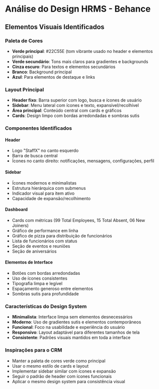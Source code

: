 # Análise do Design HRMS - Behance

## Elementos Visuais Identificados

### Paleta de Cores
- **Verde principal**: #22C55E (tom vibrante usado no header e elementos principais)
- **Verde secundário**: Tons mais claros para gradientes e backgrounds
- **Cinza escuro**: Para textos e elementos secundários
- **Branco**: Background principal
- **Azul**: Para elementos de destaque e links

### Layout Principal
- **Header fixo**: Barra superior com logo, busca e ícones de usuário
- **Sidebar**: Menu lateral com ícones e texto, expansível/recolhível
- **Área principal**: Conteúdo central com cards e gráficos
- **Cards**: Design limpo com bordas arredondadas e sombras sutis

### Componentes Identificados

#### Header
- Logo "StaffX" no canto esquerdo
- Barra de busca central
- Ícones no canto direito: notificações, mensagens, configurações, perfil

#### Sidebar
- Ícones modernos e minimalistas
- Estrutura hierárquica com submenus
- Indicador visual para item ativo
- Capacidade de expansão/recolhimento

#### Dashboard
- Cards com métricas (99 Total Employees, 15 Total Absent, 06 New Joiners)
- Gráfico de performance em linha
- Gráfico de pizza para distribuição de funcionários
- Lista de funcionários com status
- Seção de eventos e reuniões
- Seção de aniversários

#### Elementos de Interface
- Botões com bordas arredondadas
- Uso de ícones consistentes
- Tipografia limpa e legível
- Espaçamento generoso entre elementos
- Sombras sutis para profundidade

### Características do Design System
- **Minimalista**: Interface limpa sem elementos desnecessários
- **Moderno**: Uso de gradientes sutis e elementos contemporâneos
- **Funcional**: Foco na usabilidade e experiência do usuário
- **Responsivo**: Layout adaptável para diferentes tamanhos de tela
- **Consistente**: Padrões visuais mantidos em toda a interface

### Inspirações para o CRM
- Manter a paleta de cores verde como principal
- Usar o mesmo estilo de cards e layout
- Implementar sidebar similar com ícones e expansão
- Seguir o padrão de header com ícones funcionais
- Aplicar o mesmo design system para consistência visual

